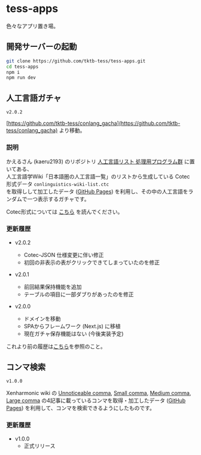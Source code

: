 # tess-apps

色々なアプリ置き場。

## 開発サーバーの起動

```bash
git clone https://github.com/tktb-tess/tess-apps.git
cd tess-apps
npm i
npm run dev
```

## 人工言語ガチャ

`v2.0.2`

[https://github.com/tktb-tess/conlang_gacha](https://github.com/tktb-tess/conlang_gacha) より移動。

### 説明

かえるさん (kaeru2193) のリポジトリ [人工言語リスト 処理用プログラム群](https://github.com/kaeru2193/Conlang-List-Works) に置いてある、  
人工言語学Wiki「日本語圏の人工言語一覧」のリストから生成している Cotec 形式データ `conlinguistics-wiki-list.ctc`  
を取得しして加工したデータ ([GitHub Pages](https://tktb-tess.github.io/cotec/json/data)) を利用し、その中の人工言語をランダムで一つ表示するガチャです。

Cotec形式については [こちら](https://migdal.jp/cl_kiita/cotec-conlang-table-expression-powered-by-csv-clakis-rfc-2h86) を読んでください。

### 更新履歴

- v2.0.2
  - Cotec-JSON 仕様変更に伴い修正
  - 初回の非表示の表がクリックできてしまっていたのを修正

- v2.0.1
  - 前回結果保持機能を追加
  - テーブルの項目に一部ダブりがあったのを修正

- v2.0.0
  - ドメインを移動
  - SPAからフレームワーク (Next.js) に移植
  - 現在ガチャ保存機能はない (今後実装予定)

これより前の履歴は[こちら](https://github.com/tktb-tess/conlang_gacha/blob/main/README.md)を参照のこと。

## コンマ検索

`v1.0.0`

Xenharmonic wiki の [Unnoticeable comma](https://en.xen.wiki/w/Unnoticeable_comma), [Small comma](https://en.xen.wiki/w/Small_comma), [Medium comma](https://en.xen.wiki/w/Medium_comma), [Large comma](https://en.xen.wiki/w/Large_comma) の4記事に載っているコンマを取得・加工したデータ ([GitHub Pages](https://tktb-tess.github.io/commas)) を利用して、コンマを検索できるようにしたものです。

### 更新履歴

- v1.0.0
  - 正式リリース
